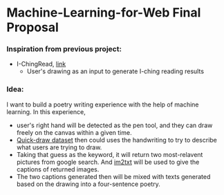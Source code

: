 # Machine-Learning-for-Web Final Proposal 
### Inspiration from previous project: 

- I-ChingRead, [link](https://tongwu226.github.io/I-ChingRead/)
  - User's drawing as an input to generate I-ching reading results 



### Idea: 
I want to build a poetry writing experience with the help of machine learning. 
In this experience, 
- user's right hand will be detected as the pen tool, and they can draw freely on the canvas within a given time. 
- [Quick-draw dataset](https://github.com/googlecreativelab/quickdraw-dataset) then could uses the handwriting to try to describe what users are trying to draw. 
- Taking that guess as the keyword, it will return two most-relavent pictures from google search.
  And [im2txt](https://github.com/tensorflow/models/tree/master/research/im2txt) will be used to give the captions of returned images. 
- The two captions generated then will be mixed with texts generated based on the drawing into a four-sentence poetry. 

